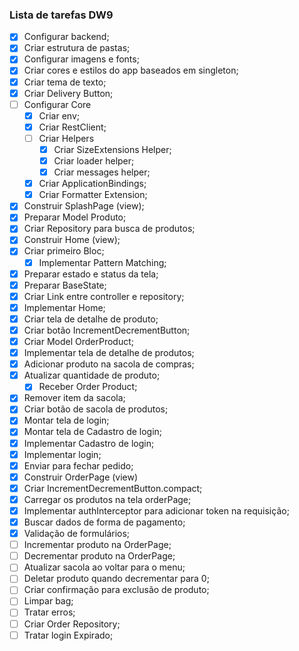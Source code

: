 ### Lista de tarefas DW9

- [x] Configurar backend;
- [x] Criar estrutura de pastas;
- [x] Configurar imagens e fonts;
- [x] Criar cores e estilos do app baseados em singleton;
- [x] Criar tema de texto;
- [x] Criar Delivery Button;
- [ ] Configurar Core
  - [x] Criar env;
  - [x] Criar RestClient;
  - [ ] Criar Helpers
      - [x] Criar SizeExtensions Helper;
      - [x] Criar loader helper;
      - [x] Criar messages helper;
  - [x] Criar ApplicationBindings;
  - [x] Criar Formatter Extension;
- [x] Construir SplashPage (view);  
- [x] Preparar Model Produto;
- [x] Criar Repository para busca de produtos;
- [x] Construir Home (view);
- [x] Criar primeiro Bloc;
  - [x] Implementar Pattern Matching; 
- [x] Preparar estado e status da tela;
- [x] Preparar BaseState;
- [x] Criar Link entre controller e repository;
- [x] Implementar Home;
- [x] Criar tela de detalhe de produto;
- [x] Criar botão IncrementDecrementButton;
- [x] Criar Model OrderProduct;
- [x] Implementar tela de detalhe de produtos;
- [x] Adicionar produto na sacola de compras;
- [x] Atualizar quantidade de produto;
  - [x] Receber Order Product;
- [x] Remover item da sacola;
- [x] Criar botão de sacola de produtos;
- [x] Montar tela de login;
- [x] Montar tela de Cadastro de login;  
- [x] Implementar Cadastro de login;
- [x] Implementar login; 
- [x] Enviar para fechar pedido;
- [x] Construir OrderPage (view)
- [x] Criar IncrementDecrementButton.compact;
- [x] Carregar os produtos na tela orderPage;
- [x] Implementar authInterceptor para adicionar token na requisição;
- [x] Buscar dados de forma de pagamento;
- [x] Validação de formulários;
- [ ] Incrementar produto na OrderPage;
- [ ] Decrementar produto na OrderPage;
- [ ] Atualizar sacola ao voltar para o menu;
- [ ] Deletar produto quando decrementar para 0;
- [ ] Criar confirmação para exclusão de produto;
- [ ] Limpar bag;
- [ ] Tratar erros;
- [ ] Criar Order Repository;
- [ ] Tratar login Expirado;